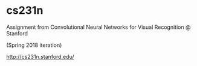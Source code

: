 # cs231n
Assignment from Convolutional Neural Networks for Visual Recognition @ Stanford 

(Spring 2018 iteration)

http://cs231n.stanford.edu/

